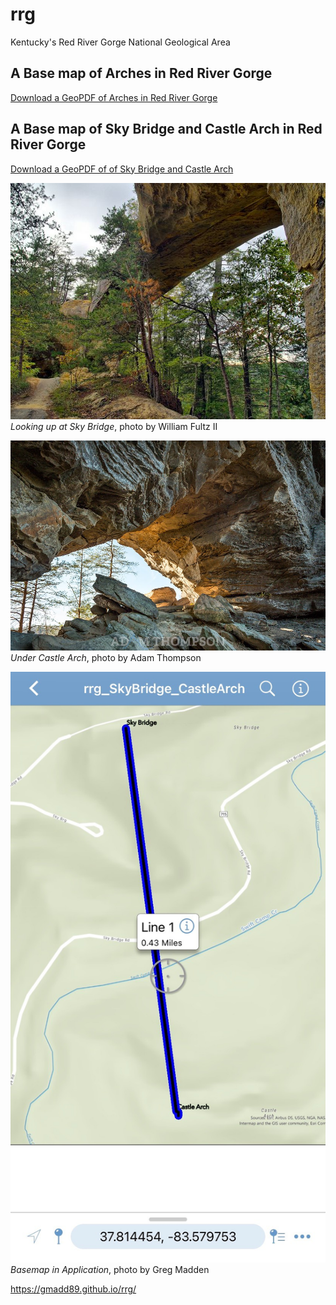 # rrg

Kentucky's Red River Gorge National Geological Area

## A Base map of Arches in Red River Gorge

[Download a GeoPDF of Arches in Red River Gorge](basemap/rrg.pdf)

## A Base map of Sky Bridge and Castle Arch in Red River Gorge

[Download a GeoPDF of of Sky Bridge and Castle Arch](basemap/rrg_SkyBridge_CastleArch.pdf)

![Sky Bridge by William Fultz II](images/Sky_Bridge.jpg) 
*Looking up at Sky Bridge*, photo by William Fultz II

![Castle Arch by Adam Thompson](images/Castle_Arch.jpg) 
*Under Castle Arch*, photo by Adam Thompson

![Basemap in Application](images/Basemap_in_Action.jpg) 
*Basemap in Application*, photo by Greg Madden


https://gmadd89.github.io/rrg/